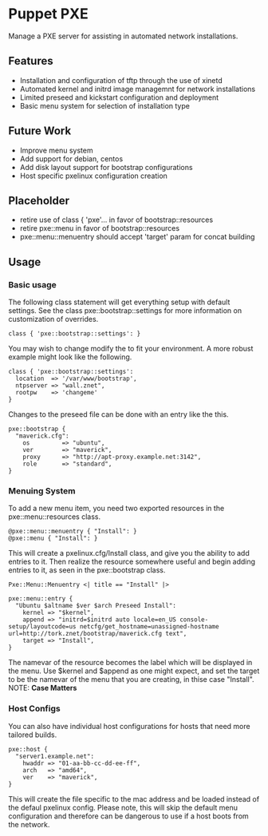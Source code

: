 Puppet PXE
==========
Manage a PXE server for assisting in automated network installations.

Features
--------
  * Installation and configuration of tftp through the use of xinetd
  * Automated kernel and initrd image managemnt for network installations
  * Limited preseed and kickstart configuration and deployment
  * Basic menu system for selection of installation type

Future Work
-----------
  * Improve menu system
  * Add support for debian, centos
  * Add disk layout support for bootstrap configurations
  * Host specific pxelinux configuration creation

Placeholder
-----------
  * retire use of class { 'pxe'... in favor of bootstrap::resources
  * retire pxe::menu in favor of bootstrap::resources
  * pxe::menu::menuentry should accept 'target' param for concat building

Usage
-----
### Basic usage
The following class statement will get everything setup with default settings.  See the class pxe::bootstrap::settings for more information on customization of overrides.

    class { 'pxe::bootstrap::settings': }

You may wish to change modify the to fit your environment.  A more robust example might look like the following.

    class { 'pxe::bootstrap::settings':
      location  => '/var/www/bootstrap',
      ntpserver => "wall.znet",
      rootpw    => 'changeme'
    }

Changes to the preseed file can be done with an entry like the this.
  
    pxe::bootstrap {
      "maverick.cfg":
        os         => "ubuntu",
        ver        => "maverick",
        proxy      => "http://apt-proxy.example.net:3142",
        role       => "standard",
    }



### Menuing System

To add a new menu item, you need two exported resources in the pxe::menu::resources class.

    @pxe::menu::menuentry { "Install": }
    @pxe::menu { "Install": }

This will create a pxelinux.cfg/Install class, and give you the ability to add entries to it.  Then realize the resource somewhere useful and begin adding entries to it, as seen in the pxe::bootstrap class.

    Pxe::Menu::Menuentry <| title == "Install" |>

    pxe::menu::entry { 
      "Ubuntu $altname $ver $arch Preseed Install":
        kernel => "$kernel",
        append => "initrd=$initrd auto locale=en_US console-setup/layoutcode=us netcfg/get_hostname=unassigned-hostname url=http://tork.znet/bootstrap/maverick.cfg text",
        target => "Install",
    }

The namevar of the resource becomes the label which will be displayed in the menu.  Use $kernel and $append as one might expect, and set the target to be the namevar of the menu that you are creating, in thise case "Install".  NOTE: **Case Matters**

### Host Configs
  You can also have individual host configurations for hosts that need more tailored builds.

    pxe::host {
      "server1.example.net":
        hwaddr => "01-aa-bb-cc-dd-ee-ff",
        arch   => "amd64",
        ver    => "maverick",
    }

This will create the file specific to the mac address and be loaded instead of the defaul pxelinux config.  Please note, this will skip the default menu configuration and therefore can be dangerous to use if a host boots from the network.

